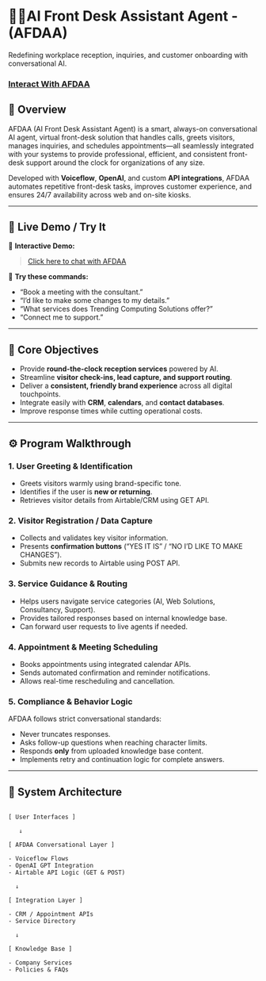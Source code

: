 <h1>💼🤖AI Front Desk Assistant Agent - (AFDAA)</h1>


Redefining workplace reception, inquiries, and customer onboarding with conversational AI.


 ### [Interact With AFDAA](https://emmrich.github.io/afdaa-website/)


## 🧠 Overview  
AFDAA (AI Front Desk Assistant Agent) is a smart, always-on conversational AI agent, virtual front-desk solution that handles calls, greets visitors, manages inquiries, and schedules appointments—all seamlessly integrated with your systems to provide professional, efficient, and consistent front-desk support around the clock for organizations of any size.

Developed with **Voiceflow**, **OpenAI**, and custom **API integrations**, AFDAA automates repetitive front-desk tasks, improves customer experience, and ensures 24/7 availability across web and on-site kiosks.

---

## 🚀 Live Demo / Try It  

🔗 **Interactive Demo:**  
> [Click here to chat with AFDAA](https://emmrich.github.io/afdaa-website/) 

🧩 **Try these commands:**  
- “Book a meeting with the consultant.”  
- “I’d like to make some changes to my details.”  
- “What services does Trending Computing Solutions offer?”  
- “Connect me to support.”  

---

## 🎯 Core Objectives
- Provide **round-the-clock reception services** powered by AI.  
- Streamline **visitor check-ins, lead capture, and support routing**.  
- Deliver a **consistent, friendly brand experience** across all digital touchpoints.  
- Integrate easily with **CRM**, **calendars**, and **contact databases**.  
- Improve response times while cutting operational costs.

---

## ⚙️ Program Walkthrough

### 1. User Greeting & Identification
- Greets visitors warmly using brand-specific tone.  
- Identifies if the user is **new or returning**.  
- Retrieves visitor details from Airtable/CRM using GET API.  

### 2. Visitor Registration / Data Capture
- Collects and validates key visitor information.  
- Presents **confirmation buttons** (“YES IT IS” / “NO I’D LIKE TO MAKE CHANGES”).  
- Submits new records to Airtable using POST API.  

### 3. Service Guidance & Routing
- Helps users navigate service categories (AI, Web Solutions, Consultancy, Support).  
- Provides tailored responses based on internal knowledge base.  
- Can forward user requests to live agents if needed.  

### 4. Appointment & Meeting Scheduling
- Books appointments using integrated calendar APIs.  
- Sends automated confirmation and reminder notifications.  
- Allows real-time rescheduling and cancellation.  

### 5. Compliance & Behavior Logic
AFDAA follows strict conversational standards:
- Never truncates responses.  
- Asks follow-up questions when reaching character limits.  
- Responds **only** from uploaded knowledge base content.  
- Implements retry and continuation logic for complete answers.  

---

## 🧩 System Architecture

```text

[ User Interfaces ]

   ↓

[ AFDAA Conversational Layer ]

- Voiceflow Flows
- OpenAI GPT Integration
- Airtable API Logic (GET & POST)

  ↓
  
[ Integration Layer ]

- CRM / Appointment APIs
- Service Directory

  ↓

[ Knowledge Base ]

- Company Services
- Policies & FAQs

